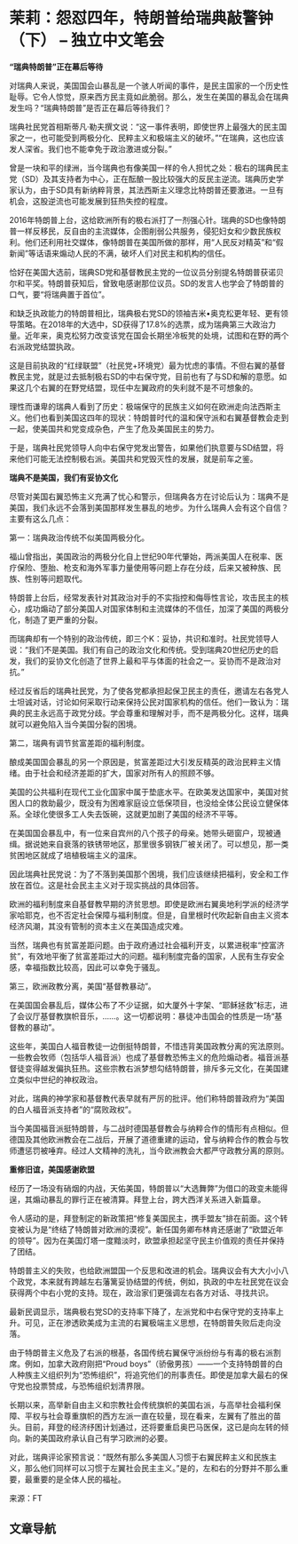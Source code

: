 # 茉莉：怨怼四年，特朗普给瑞典敲警钟 （下） – 独立中文笔会
**“瑞典特朗普”正在幕后等待**

对瑞典人来说，美国国会山暴乱是一个骇人听闻的事件，是民主国家的一个历史性耻辱。它令人惊觉，原来西方民主竟如此脆弱。那么，发生在美国的暴乱会在瑞典发生吗？“瑞典特朗普”是否正在幕后等待我们？

瑞典社民党首相斯蒂凡·勒夫撰文说：“这一事件表明，即使世界上最强大的民主国家之一，也可能受到两极分化、民粹主义和极端主义的破坏。”“在瑞典，这也应该发人深省。我们也不能幸免于政治激进或分裂。”

曾是一块和平的绿洲，当今瑞典也有像美国一样的令人担忧之处：极右的瑞典民主党（SD）及其支持者为中心，正在酝酿一股比较强大的反民主逆流。瑞典历史学家认为，由于SD具有新纳粹背景，其法西斯主义理念比特朗普还要激进。一旦有机会，这股逆流也可能发展到狂热失控的程度。

2016年特朗普上台，这给欧洲所有的极右派打了一剂强心针。瑞典的SD也像特朗普一样反移民，反自由的主流媒体，企图削弱公共服务，侵犯妇女和少数民族权利。他们还利用社交媒体，像特朗普在美国所做的那样，用“人民反对精英”和“假新闻”等话语来煽动人民的不满，破坏人们对民主和机构的信任。

恰好在美国大选前，瑞典SD党和基督教民主党的一位议员分别提名特朗普获诺贝尔和平奖。特朗普获知后，曾致电感谢那位议员。SD的发言人也学会了特朗普的口气，要“将瑞典置于首位”。

和缺乏执政能力的特朗普相比，瑞典极右党SD的领袖吉米•奥克松更年轻、更有领导策略。在2018年的大选中，SD获得了17.8%的选票，成为瑞典第三大政治力量。近年来，奥克松努力改变该党在国会长期坐冷板凳的处境，试图和在野的两个右派政党结盟执政。

这是目前执政的“红绿联盟”（社民党+环境党）最为忧虑的事情。不但右翼的基督教民主党，就是过去抵制极右SD的中右保守党，目前也有了与SD和解的意愿。如果这几个右翼的在野党结盟，现任中左翼政府的失利就不是不可想象的。

理性而谦卑的瑞典人看到了历史：极端保守的民族主义如何在欧洲走向法西斯主义。他们也看到美国这四年的现状：特朗普时代的温和保守派和右翼基督教会走到一起，使美国共和党变成杂色，产生了危及美国民主的势力。

于是，瑞典社民党领导人向中右保守党发出警告，如果他们执意要与SD结盟，将来他们可能无法控制极右派。美国共和党毁灭性的发展，就是前车之鉴。

**瑞典不是美国，我们有妥协文化**

尽管对美国右翼恐怖主义充满了忧心和警示，但瑞典各方在讨论后认为：瑞典不是美国，我们永远不会落到美国那样发生暴乱的地步。为什么瑞典人会有这个自信？主要有这么几点：

第一：瑞典政治传统不似美国两极分化。

福山曾指出，美国政治的两极分化自上世纪90年代肇始，两派美国人在税率、医疗保险、堕胎、枪支和海外军事力量使用等问题上存在分歧，后来又被种族、民族、性别等问题取代。

特朗普上台后，经常发表针对其政治对手的不实指控和侮辱性言论，攻击民主的核心，成功煽动了部分美国人对国家体制和主流媒体的不信任，加深了美国的两极分化，制造了更严重的分裂。

而瑞典却有一个特别的政治传统，即三个K：妥协，共识和准时。社民党领导人说：“我们不是美国。我们有自己的政治文化和传统。受到瑞典20世纪历史的启发，我们的妥协文化创造了世界上最和平与体面的社会之一。妥协而不是政治对抗。”

经过反省后的瑞典社民党，为了使各党都承担起保卫民主的责任，邀请左右各党人士坦诚对话，讨论如何采取行动来保持公民对国家机构的信任。他们一致认为：瑞典的民主永远高于政党分歧。学会尊重和理解对手，而不是两极分化。这样，瑞典就可以避免陷入当今美国分裂的困境。

第二，瑞典有调节贫富差距的福利制度。

酿成美国国会暴乱的另一个原因是，贫富差距过大引发反精英的政治民粹主义情绪。由于社会和经济差距的扩大，国家对所有人的照顾不够。

美国的公共福利在现代工业化国家中属于垫底水平。在欧美发达国家中，美国对贫困人口的救助最少，既没有为困难家庭设立低保项目，也没给全体公民设立健保体系。全球化使很多工人失去饭碗，这就更加剧了美国的经济不平等。

在美国国会暴乱中，有一位来自宾州的八个孩子的母亲。她带头砸窗户，现被通缉。据说她来自衰落的铁锈带地区，那里很多钢铁厂被关闭了。可以想见，那一类贫困地区就成了培植极端主义的温床。

因此瑞典社民党说：为了不落到美国那个困境，我们应该继续把福利，安全和工作放在首位。这是社会民主主义对于现实挑战的具体回答。

欧洲的福利制度来自基督教早期的济贫思想。即使是欧洲右翼奥地利学派的经济学家哈耶克，也不否定社会保障与福利制度。但是，自里根时代吹起新自由主义资本经济风潮，其没有管制的资本主义在美国造成灾难。

当然，瑞典也有贫富差距问题。由于政府通过社会福利开支，以累进税率“控富济贫”，有效地平衡了贫富差距过大的问题。福利制度完备的国家，人民有生存安全感，幸福指数比较高，因此可以幸免于骚乱。

第三，欧洲政教分离，美国“基督教暴动”。

在美国国会暴乱后，媒体公布了不少证据，如大厦外十字架、“耶稣拯救”标志，进了会议厅基督教旗帜音乐，……。这一切都说明：暴徒冲击国会的性质是一场“基督教的暴动”。

这些年，美国白人福音教徒一边倒挺特朗普，不惜违背美国政教分离的宪法原则。一些教会牧师（包括华人福音派）也成了基督教恐怖主义的危险煽动者。福音派基督徒变得越发偏执狂热。这些宗教右派梦想勾结特朗普，排斥多元文化，在美国建立类似中世纪的神权政治。

对此，瑞典的神学家和基督教代表早就有严厉的批评。他们称特朗普政府为“美国的白人福音派支持者”的“腐败政权”。

当今美国福音派挺特朗普，与二战时德国基督教会与纳粹合作的情形有点相似。但德国及其他欧洲教会在二战后，开展了道德重建的运动，曾与纳粹合作的教会与牧师遭惩罚被唾弃。经过人文精神的洗礼，当今欧洲教会大都严守政教分离的原则。

**重修旧谊，美国感谢欧盟**

经历了一场没有硝烟的内战，天佑美国，特朗普以“大选舞弊”为借口的政变未能得逞，其煽动暴乱的罪行正在被清算。拜登上台，跨大西洋关系进入新篇章。

令人感动的是，拜登制定的新政策把“修复美国民主，携手盟友”排在前面。这个转变被认为是“终结了特朗普对欧洲的漠视”。新任国务卿布林肯还感谢了“欧盟近年的领导”。因为在美国灯塔一度黯淡时，欧盟承担起坚守民主价值观的责任并保持了团结。

特朗普主义的失败，也给欧洲盟国一个反思和改进的机会。瑞典议会有大大小小八个政党，本来就有跨越左右藩篱妥协结盟的传统，例如，执政的中左社民党在议会获得两个中右小党的支持。现在，政治家们更强调左右各方对话、寻找共识。

最新民调显示，瑞典极右党SD的支持率下降了，左派党和中右保守党的支持率上升。可见，正在渗透欧美成为主流的右翼极端主义思想，在特朗普失败后走向没落。

由于特朗普主义危及了右派的根基，各国传统右翼保守派纷纷与有毒的极右派割席。例如，加拿大政府刚把“Proud boys”（骄傲男孩）——一个支持特朗普的白人种族主义组织列为“恐怖组织”，将追究他们的刑事责任。即使是加拿大最右的保守党也投票赞成，与恐怖组织划清界限。

长期以来，高举新自由主义和宗教社会传统旗帜的美国右派，与高举社会福利保障、平权与社会尊重旗帜的西方左派一直在较量，现在看来，左翼有了胜出的苗头。目前，拜登的经济纾困计划通过，还将要重启奥巴马医保，这已是向左转的倾向。新的美国政府承认自己有学习欧洲的必要。

对此，瑞典评论家预言说：“既然有那么多美国人习惯于右翼民粹主义和民族主义，那么他们同样可以习惯于左翼社会民主主义。”是的，左和右的分野并不那么重要，最重要的是全体人民的福祉。

来源：FT

文章导航
----